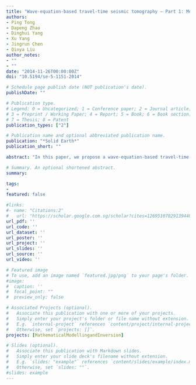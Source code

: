 ```yaml
---
title: "Wave-equation-based travel-time seismic tomography – Part 1: Method"
authors:
- Ping Tong
- Dapeng Zhao
- Dinghui Yang
- Xu Yang
- Jingrun Chen
- Qinya Liu
author_notes:
- ""
- ""
date: "2014-11-26T00:00:00Z"
doi: "10.5194/se-5-1151-2014"

# Schedule page publish date (NOT publication's date).
publishDate: ""

# Publication type.
# Legend: 0 = Uncategorized; 1 = Conference paper; 2 = Journal article;
# 3 = Preprint / Working Paper; 4 = Report; 5 = Book; 6 = Book section;
# 7 = Thesis; 8 = Patent
publication_types: ["2"]

# Publication name and optional abbreviated publication name.
publication: "*Solid Earth*"
publication_short: ""

abstract: "In this paper, we propose a wave-equation-based travel-time seismic tomography method with a detailed description of its step-by-step process. First, a linear relationship between the travel-time residual $ Δt = T^{obs}–T^{syn} $ and the relative velocity perturbation $ δc(x)/c(x) $ connected by a finite-frequency travel-time sensitivity kernel $ K(x) $ is theoretically derived using the adjoint method. To accurately calculate the travel-time residual $ Δt $, two automatic arrival-time picking techniques including the envelop energy ratio method and the combined ray and cross-correlation method are then developed to compute the arrival times Tsyn for synthetic seismograms. The arrival times $ T^{obs} $ of observed seismograms are usually determined by manual hand picking in real applications. Travel-time sensitivity kernel $ K(x) $ is constructed by convolving a~forward wavefield $ u(t,x) $ with an adjoint wavefield $ q(t,x) $. The calculations of synthetic seismograms and sensitivity kernels rely on forward modeling. To make it computationally feasible for tomographic problems involving a large number of seismic records, the forward problem is solved in the two-dimensional (2-D) vertical plane passing through the source and the receiver by a high-order central difference method. The final model is parameterized on 3-D regular grid (inversion) nodes with variable spacings, while model values on each 2-D forward modeling node are linearly interpolated by the values at its eight surrounding 3-D inversion grid nodes. Finally, the tomographic inverse problem is formulated as a regularized optimization problem, which can be iteratively solved by either the LSQR solver or a~nonlinear conjugate-gradient method. To provide some insights into future 3-D tomographic inversions, Fréchet kernels for different seismic phases are also demonstrated in this study."

# Summary. An optional shortened abstract.
summary:

tags:
-
featured: false

#links:
#- name: "Citations:2"
#   url: "https://scholar.google.com.sg/scholar?cites=12695107029139440308&as_sdt=2005&sciodt=0,5&hl=en"
url_pdf: ''
url_code: ''
url_dataset: ''
url_poster: ''
url_project: ''
url_slides: ''
url_source: ''
url_video: ''

# Featured image
# To use, add an image named `featured.jpg/png` to your page's folder.
#image:
#  caption: ''
#  focal_point: ""
#  preview_only: false

# Associated Projects (optional).
#   Associate this publication with one or more of your projects.
#   Simply enter your project's folder or file name without extension.
#   E.g. `internal-project` references `content/project/internal-project/index.md`.
#   Otherwise, set `projects: []`.
projects: [MathematicalModellingandInversion]

# Slides (optional).
#   Associate this publication with Markdown slides.
#   Simply enter your slide deck's filename without extension.
#   E.g. `slides: "example"` references `content/slides/example/index.md`.
#   Otherwise, set `slides: ""`.
#slides: example
---
```


